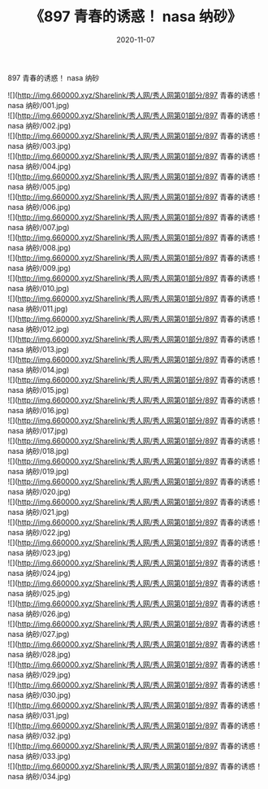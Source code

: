﻿---
layout: post
title:  《897 青春的诱惑！ nasa 纳砂》
date:   2020-11-07
img: http://img.660000.xyz/Sharelink/秀人网/秀人网第01部分/897 青春的诱惑！ nasa 纳砂/000.jpg
categories: [美女, 清纯, 唯美]
---

897 青春的诱惑！ nasa 纳砂

  ![](http://img.660000.xyz/Sharelink/秀人网/秀人网第01部分/897 青春的诱惑！ nasa 纳砂/001.jpg) <br> ![](http://img.660000.xyz/Sharelink/秀人网/秀人网第01部分/897 青春的诱惑！ nasa 纳砂/002.jpg) <br> ![](http://img.660000.xyz/Sharelink/秀人网/秀人网第01部分/897 青春的诱惑！ nasa 纳砂/003.jpg) <br> ![](http://img.660000.xyz/Sharelink/秀人网/秀人网第01部分/897 青春的诱惑！ nasa 纳砂/004.jpg) <br> ![](http://img.660000.xyz/Sharelink/秀人网/秀人网第01部分/897 青春的诱惑！ nasa 纳砂/005.jpg) <br> ![](http://img.660000.xyz/Sharelink/秀人网/秀人网第01部分/897 青春的诱惑！ nasa 纳砂/006.jpg) <br> ![](http://img.660000.xyz/Sharelink/秀人网/秀人网第01部分/897 青春的诱惑！ nasa 纳砂/007.jpg) <br> ![](http://img.660000.xyz/Sharelink/秀人网/秀人网第01部分/897 青春的诱惑！ nasa 纳砂/008.jpg) <br> ![](http://img.660000.xyz/Sharelink/秀人网/秀人网第01部分/897 青春的诱惑！ nasa 纳砂/009.jpg) <br> ![](http://img.660000.xyz/Sharelink/秀人网/秀人网第01部分/897 青春的诱惑！ nasa 纳砂/010.jpg) <br> ![](http://img.660000.xyz/Sharelink/秀人网/秀人网第01部分/897 青春的诱惑！ nasa 纳砂/011.jpg) <br> ![](http://img.660000.xyz/Sharelink/秀人网/秀人网第01部分/897 青春的诱惑！ nasa 纳砂/012.jpg) <br> ![](http://img.660000.xyz/Sharelink/秀人网/秀人网第01部分/897 青春的诱惑！ nasa 纳砂/013.jpg) <br> ![](http://img.660000.xyz/Sharelink/秀人网/秀人网第01部分/897 青春的诱惑！ nasa 纳砂/014.jpg) <br> ![](http://img.660000.xyz/Sharelink/秀人网/秀人网第01部分/897 青春的诱惑！ nasa 纳砂/015.jpg) <br> ![](http://img.660000.xyz/Sharelink/秀人网/秀人网第01部分/897 青春的诱惑！ nasa 纳砂/016.jpg) <br> ![](http://img.660000.xyz/Sharelink/秀人网/秀人网第01部分/897 青春的诱惑！ nasa 纳砂/017.jpg) <br> ![](http://img.660000.xyz/Sharelink/秀人网/秀人网第01部分/897 青春的诱惑！ nasa 纳砂/018.jpg) <br> ![](http://img.660000.xyz/Sharelink/秀人网/秀人网第01部分/897 青春的诱惑！ nasa 纳砂/019.jpg) <br> ![](http://img.660000.xyz/Sharelink/秀人网/秀人网第01部分/897 青春的诱惑！ nasa 纳砂/020.jpg) <br> ![](http://img.660000.xyz/Sharelink/秀人网/秀人网第01部分/897 青春的诱惑！ nasa 纳砂/021.jpg) <br> ![](http://img.660000.xyz/Sharelink/秀人网/秀人网第01部分/897 青春的诱惑！ nasa 纳砂/022.jpg) <br> ![](http://img.660000.xyz/Sharelink/秀人网/秀人网第01部分/897 青春的诱惑！ nasa 纳砂/023.jpg) <br> ![](http://img.660000.xyz/Sharelink/秀人网/秀人网第01部分/897 青春的诱惑！ nasa 纳砂/024.jpg) <br> ![](http://img.660000.xyz/Sharelink/秀人网/秀人网第01部分/897 青春的诱惑！ nasa 纳砂/025.jpg) <br> ![](http://img.660000.xyz/Sharelink/秀人网/秀人网第01部分/897 青春的诱惑！ nasa 纳砂/026.jpg) <br> ![](http://img.660000.xyz/Sharelink/秀人网/秀人网第01部分/897 青春的诱惑！ nasa 纳砂/027.jpg) <br> ![](http://img.660000.xyz/Sharelink/秀人网/秀人网第01部分/897 青春的诱惑！ nasa 纳砂/028.jpg) <br> ![](http://img.660000.xyz/Sharelink/秀人网/秀人网第01部分/897 青春的诱惑！ nasa 纳砂/029.jpg) <br> ![](http://img.660000.xyz/Sharelink/秀人网/秀人网第01部分/897 青春的诱惑！ nasa 纳砂/030.jpg) <br> ![](http://img.660000.xyz/Sharelink/秀人网/秀人网第01部分/897 青春的诱惑！ nasa 纳砂/031.jpg) <br> ![](http://img.660000.xyz/Sharelink/秀人网/秀人网第01部分/897 青春的诱惑！ nasa 纳砂/032.jpg) <br> ![](http://img.660000.xyz/Sharelink/秀人网/秀人网第01部分/897 青春的诱惑！ nasa 纳砂/033.jpg) <br> ![](http://img.660000.xyz/Sharelink/秀人网/秀人网第01部分/897 青春的诱惑！ nasa 纳砂/034.jpg) <br>